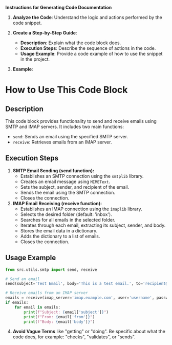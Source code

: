 **Instructions for Generating Code Documentation**

1. **Analyze the Code**: Understand the logic and actions performed by the code snippet.

2. **Create a Step-by-Step Guide**:
    - **Description**: Explain what the code block does.
    - **Execution Steps**: Describe the sequence of actions in the code.
    - **Usage Example**: Provide a code example of how to use the snippet in the project.

3. **Example**:

How to Use This Code Block
=========================================================================================

Description
-------------------------
This code block provides functionality to send and receive emails using SMTP and IMAP servers. It includes two main functions:

- `send`: Sends an email using the specified SMTP server.
- `receive`: Retrieves emails from an IMAP server.

Execution Steps
-------------------------
1. **SMTP Email Sending (send function):**
    - Establishes an SMTP connection using the `smtplib` library.
    - Creates an email message using `MIMEText`.
    - Sets the subject, sender, and recipient of the email.
    - Sends the email using the SMTP connection.
    - Closes the connection.
2. **IMAP Email Receiving (receive function):**
    - Establishes an IMAP connection using the `imaplib` library.
    - Selects the desired folder (default: 'inbox').
    - Searches for all emails in the selected folder.
    - Iterates through each email, extracting its subject, sender, and body.
    - Stores the email data in a dictionary.
    - Adds the dictionary to a list of emails.
    - Closes the connection.

Usage Example
-------------------------

```python
from src.utils.smtp import send, receive

# Send an email
send(subject='Test Email', body='This is a test email.', to='recipient@example.com')

# Receive emails from an IMAP server
emails = receive(imap_server='imap.example.com', user='username', password='password')
if emails:
    for email in emails:
        print(f"Subject: {email['subject']}")
        print(f"From: {email['from']}")
        print(f"Body: {email['body']}")
```

4. **Avoid Vague Terms** like "getting" or "doing". Be specific about what the code does, for example: "checks", "validates", or "sends".